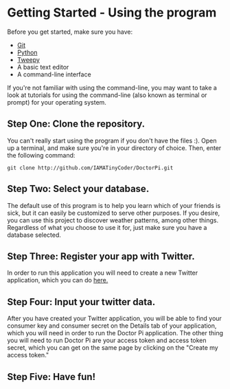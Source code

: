 # Getting Started - Using the program

Before you get started, make sure you have:

* [Git](http://git-scm.com/downloads)
* [Python](http://www.python.org/getit/)
* [Tweepy](https://github.com/joshthecoder/tweepy)
* A basic text editor
* A command-line interface

If you're not familiar with using the command-line, you may want to take a look at tutorials for using the command-line (also known as terminal or prompt) for your operating system.


## Step One: Clone the repository.

You can't really start using the program if you don't have the files :). Open up a terminal, and make sure you're in your directory of choice. Then, enter the following command:

```
git clone http://github.com/IAMATinyCoder/DoctorPi.git
```

## Step Two: Select your database.

The default use of this program is to help you learn which of your friends is sick, but it can easily be customized to serve other purposes. If you desire, you can use this project to discover weather patterns, among other things. Regardless of what you choose to use it for, just make sure you have a database selected.


## Step Three: Register your app with Twitter.

In order to run this application you will need to create a new Twitter application, which you can do [here.](https://dev.twitter.com/apps)

## Step Four: Input your twitter data.

After you have created your Twitter application, you will be able to find your consumer key and consumer secret on the Details tab of your application, which you will need in order to run the Doctor Pi application. The other thing you will need to run Doctor Pi are your access token and access token secret, which you can get on the same page by clicking on the "Create my access token."

## Step Five: Have fun!
